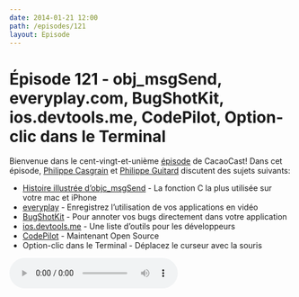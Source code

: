 ```yaml
---
date: 2014-01-21 12:00
path: /episodes/121
layout: Episode
---
```

# Épisode 121 - obj_msgSend, everyplay.com, BugShotKit, ios.devtools.me, CodePilot, Option-clic dans le Terminal
<p>Bienvenue dans le cent-vingt-et-unième <a href="https://archive.org/download/cacaocast/cacaocast_121.m4a" title="CacaoCast Episode 121">épisode</a> de CacaoCast! Dans cet épisode, <a href="http://www.twitter.com/philippec" title="Philippe Casgrain sur Twitter">Philippe Casgrain</a> et <a href="http://www.twitter.com/philippeguitard" title="Philippe Guitard sur Twitter">Philippe Guitard</a> discutent des sujets suivants:</p>
<ul><li><a href="http://sealiesoftware.com/msg/index.html" title="Histoire illustrée d’objc_msgSend">Histoire illustrée d’objc_msgSend</a> - La fonction C la plus utilisée sur votre mac et iPhone</li>
<li><a href="https://developers.everyplay.com" title="everyplay">everyplay</a> - Enregistrez l’utilisation de vos applications en vidéo</li>
<li><a href="http://www.marco.org/2014/01/20/bugshotkit" title="BugShotKit">BugShotKit</a> - Pour annoter vos bugs directement dans votre application</li>
<li><a href="http://ios.devtools.me" title="ios.devtools.me">ios.devtools.me</a> - Une liste d’outils pour les développeurs</li>
<li><a href="http://macoscope.com/blog/the-story-of-code-pilot/" title="CodePilot">CodePilot</a> - Maintenant Open Source</li>
<li>Option-clic dans le Terminal - Déplacez le curseur avec la souris</li>
</ul>
<p><audio controls><source src="https://archive.org/download/cacaocast/cacaocast_121.m4a" type="audio/mpeg"><source src="https://archive.org/download/cacaocast/cacaocast_121.m4a" type="audio/mp4">Votre navigateur ne supporte pas l'élément audio / Your browser does not support the audio element.</audio></p>
